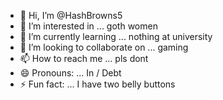 - 👋 Hi, I’m @HashBrowns5
- 👀 I’m interested in ... goth women
- 🌱 I’m currently learning ... nothing at university
- 💞️ I’m looking to collaborate on ... gaming
- 📫 How to reach me ... pls dont 
- 😄 Pronouns: ... In / Debt
- ⚡ Fun fact: ... I have two belly buttons

<!---
HashBrowns5/HashBrowns5 is a ✨ special ✨ repository because its `README.md` (this file) appears on your GitHub profile.
You can click the Preview link to take a look at your changes.
--->
